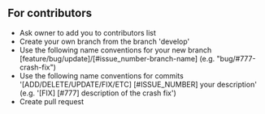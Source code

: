 ## For contributors

- Ask owner to add you to contributors list
- Create your own branch from the branch 'develop'
- Use the following name conventions for your new branch [feature/bug/update]/[#issue_number-branch-name] (e.g. "bug/#777-crash-fix")
- Use the following name conventions for commits '[ADD/DELETE/UPDATE/FIX/ETC] [#ISSUE_NUMBER] your description' (e.g. '[FIX] [#777] description of the crash fix')
- Create pull request
